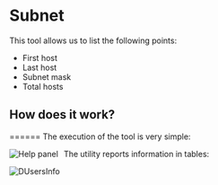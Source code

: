 # Subnet

This tool allows us to list the following points:

* First host
* Last host
* Subnet mask
* Total hosts

## How does it work?
======
The execution of the tool is very simple:

<p align="center">
    <img src="images/use.png"
        alt="Help panel"
        style="float: left; margin-right: 10px;" />
</p>

The utility reports information in tables:

<p align="center">
    <img src="images/report.png"
        alt="DUsersInfo"
        style="float: left; margin-right: 10px;" />
</p>
